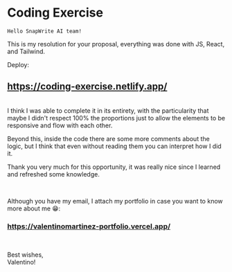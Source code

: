 # Coding Exercise

    Hello SnapWrite AI team!

This is my resolution for your proposal, everything was done with JS, React, and Tailwind.

Deploy:

## https://coding-exercise.netlify.app/

<br>
I think I was able to complete it in its entirety, with the particularity that maybe I didn't respect 100% the proportions just to allow the elements to be responsive and flow with each other.

Beyond this, inside the code there are some more comments about the logic, but I think that even without reading them you can interpret how I did it.

Thank you very much for this opportunity, it was really nice since I learned and refreshed some knowledge.

<br>

Although you have my email, I attach my portfolio in case you want to know more about me 😁:

### https://valentinomartinez-portfolio.vercel.app/

<br>

Best wishes, <br>
Valentino!
